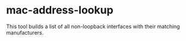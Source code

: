 # mac-address-lookup
This tool builds a list of all non-loopback interfaces with their matching manufacturers.
